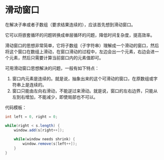 # 滑动窗口

在解决子串或者子数组（要求结果连续的），应该首先想到滑动窗口。

它可以将嵌套循环的问题转换成单层循环的问题，降低时间复杂度，提高效率。



滑动窗口的思想非常简单，它将子数组（子字符串）理解成一个滑动的窗口，然后将这个窗口在数组上滑动，在窗口滑动的过程中，左边会出一个元素，右边会进一个元素，然后只需要计算当前窗口内的元素值即可。



可用滑动窗口思想解决的问题，一般有如下特点：

1. 窗口内元素是连续的。就是说，抽象出来的这个可滑动的窗口，在原数组或字符串上是连续的。
2. 窗口只能由左向右滑动，不能逆过来滑动。就是说，窗口的左右边界，只能从左到右增加，不能减少，即使局部也不可以。



代码模板：

```java
int left = 0, right = 0;

while(right < s.length) {
    window.add(s[right++]);
    
    while(window needs shrink) {
        window.remove(s[left++]);
    }
}
```

